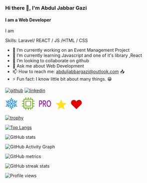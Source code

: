 ### Hi there 👋, I'm Abdul Jabbar Gazi
#### I am a Web Developer
I am 

Skills: Laravel/  REACT / JS /HTML / CSS

- 🔭 I’m currently working on an Event Management Project 
- 🌱 I’m currently learning Javascript and one of it's library ,React 
- 👯 I’m looking to collaborate on github 
- 💬 Ask me about Web Development 
- 📫 How to reach me: abduljabbargazi@outlook.com 📤 
- ⚡ Fun fact: I know little bit about many things. 😁 


[<img src='https://cdn.jsdelivr.net/npm/simple-icons@3.0.1/icons/github.svg' alt='github' height='40'>](https://github.com/niloygazi)  [<img src='https://cdn.jsdelivr.net/npm/simple-icons@3.0.1/icons/linkedin.svg' alt='linkedin' height='40'>](https://www.linkedin.com/in/niloygazi/)  

<a href='https://archiveprogram.github.com/'><img src='https://raw.githubusercontent.com/acervenky/animated-github-badges/master/assets/acbadge.gif' width='40' height='40'></a> <a href='https://docs.github.com/en/developers'><img src='https://raw.githubusercontent.com/acervenky/animated-github-badges/master/assets/devbadge.gif' width='40' height='40'></a> <a href='https://github.com/pricing'><img src='https://raw.githubusercontent.com/acervenky/animated-github-badges/master/assets/pro.gif' width='40' height='40'></a> <a href='https://stars.github.com/'><img src='https://raw.githubusercontent.com/acervenky/animated-github-badges/master/assets/starbadge.gif' width='35' height='35'></a> <a href='https://docs.github.com/en/github/supporting-the-open-source-community-with-github-sponsors'><img src='https://raw.githubusercontent.com/acervenky/animated-github-badges/master/assets/sponsorbadge.gif' width='35' height='35'></a> 

[![trophy](https://github-profile-trophy.vercel.app/?username=niloygazi)](https://github.com/ryo-ma/github-profile-trophy)

[![Top Langs](https://github-readme-stats.vercel.app/api/top-langs/?username=niloygazi)](https://github.com/anuraghazra/github-readme-stats)

![GitHub stats](https://github-readme-stats.vercel.app/api?username=niloygazi&show_icons=true&count_private=true)  

![GitHub Activity Graph](https://activity-graph.herokuapp.com/graph?username=niloygazi)  

![GitHub metrics](https://metrics.lecoq.io/niloygazi)  

![GitHub streak stats](https://github-readme-streak-stats.herokuapp.com/?user=niloygazi)  

![Profile views](https://gpvc.arturio.dev/niloygazi)  
